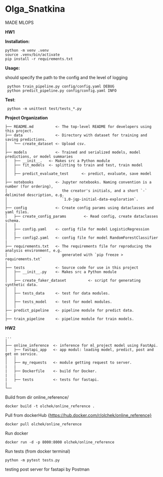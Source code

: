 # Olga_Snatkina
MADE MLOPS

**HW1**

**Installation:**
```
python -m venv .venv
source .venv/bin/activate
pip install -r requirements.txt
```
**Usage:**

should specify the path to the config and the level of logging
```
 python train_pipeline.py config/config.yaml DEBUG 
 python predict_pipeline.py config/config.yaml INFO
 ```

**Test**:
```
 python -m unittest test/tests_*.py
 ```

**Project Organization**
```
├── README.md          <- The top-level README for developers using this project.
├── data               <- Directory with dataset for training and saving predictions.
│   └── create_dataset <- Upload csv.
│
├── models             <- Trained and serialized models, model predictions, or model summaries
|   ├── __init__.   <- Makes src a Python module
│   ├── fit_models  <- splitting to train and test, train model
│   │
│   ├── predict_evaluate_test      <- predict, evaluate, save model
│
├── notebooks          <- Jupyter notebooks. Naming convention is a number (for ordering),
│                         the creator's initials, and a short `-` delimited description, e.g.
│                         `1.0-jqp-initial-data-exploration`.
│
├── config             <- Create config params using dataclasses and yaml files.
│   ├── create_config_params        <- Read config, create dataclasses schema.
│   |  
│   ├── config.yaml    <- config file for model LogisticRegression 
│   |  
│   ├── config2.yaml   <- config file for model RandomForestClassifier
|
├── requirements.txt   <- The requirements file for reproducing the analysis environment, e.g.
│                         generated with `pip freeze > requirements.txt`
│
├── tests              <- Source code for use in this project
│   ├── __init__.py    <- Makes src a Python module
│   │
│   ├── create_faker_dataset          <- script for generating synthetic data. 
│   │
│   ├── tests_data     <- test for data modules.
│   │
│   ├── tests_model    <- test for model modules.
│   │
├── predict_pipeline   <- pipeline module for predict data.
|
├── train_pipeline     <- pipeline module for train models.
```

**HW2**
```
...
│
├── online_inference  <- inference for ml_project model using FastApi.
│   ├── fastapi_app   <- app modul: loading model, predict, post and get on service.
│   │
│   ├── my_requests   <- module getting request to server.
|   |
|   ├── Dockerfile    <- build for Docker.
|   |
|   ├── tests         <- tests for fastapi.
|
└──
```

Build from dir online_reference/ 

``` docker build -t olchek/online_reference . ```

Pull from dockerHub {https://hub.docker.com/r/olchek/online_reference}

``` docker pull olchek/online_reference ```

Run docker

``` docker run -d -p 8000:8000 olchek/online_reference ```

Run tests (from docker terminal)

``` python -m pytest tests.py ```

testing post server for fastapi by Postman
